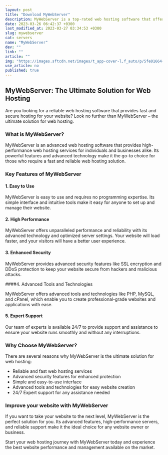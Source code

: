 ```yaml
---
layout: post
title: "Download MyWebServer"
description: MyWebServer is a top-rated web hosting software that offers unparalleled performance and advanced features. Read on to learn how it can take your website to the next level.
date: 2023-03-26 06:42:37 +0300
last_modified_at: 2023-03-27 03:34:53 +0300
slug: mywebserver
cat: servers
name: "MyWebServer"
dev: ""
link: ""
article: ""
img: "https://images.sftcdn.net/images/t_app-cover-l,f_auto/p/5fe01664-9b62-11e6-bcab-00163ec9f5fa/3155159634/mywebserver-screenshot.jpg"
use_article: no
published: true
---
```

## MyWebServer: The Ultimate Solution for Web Hosting

Are you looking for a reliable web hosting software that provides fast and secure hosting for your website? Look no further than MyWebServer – the ultimate solution for web hosting.

### What is MyWebServer?

MyWebServer is an advanced web hosting software that provides high-performance web hosting services for individuals and businesses alike. Its powerful features and advanced technology make it the go-to choice for those who require a fast and reliable web hosting solution.

### Key Features of MyWebServer

#### 1. Easy to Use

MyWebServer is easy to use and requires no programming expertise. Its simple interface and intuitive tools make it easy for anyone to set up and manage their website.

#### 2. High Performance

MyWebServer offers unparalleled performance and reliability with its advanced technology and optimized server settings. Your website will load faster, and your visitors will have a better user experience.

#### 3. Enhanced Security

MyWebServer provides advanced security features like SSL encryption and DDoS protection to keep your website secure from hackers and malicious attacks.

####4. Advanced Tools and Technologies

MyWebServer offers advanced tools and technologies like PHP, MySQL, and cPanel, which enable you to create professional-grade websites and applications with ease.

#### 5. Expert Support

Our team of experts is available 24/7 to provide support and assistance to ensure your website runs smoothly and without any interruptions.

### Why Choose MyWebServer?

There are several reasons why MyWebServer is the ultimate solution for web hosting:

- Reliable and fast web hosting services
- Advanced security features for enhanced protection
- Simple and easy-to-use interface
- Advanced tools and technologies for easy website creation
- 24/7 Expert support for any assistance needed

### Improve your website with MyWebServer

If you want to take your website to the next level, MyWebServer is the perfect solution for you. Its advanced features, high-performance servers, and reliable support make it the ideal choice for any website owner or business.

Start your web hosting journey with MyWebServer today and experience the best website performance and management available on the market.